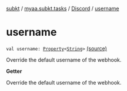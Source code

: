 [subkt](../../index.md) / [myaa.subkt.tasks](../index.md) / [Discord](index.md) / [username](./username.md)

# username

`val username: `[`Property`](https://docs.gradle.org/current/javadoc/org/gradle/api/provider/Property.html)`<`[`String`](https://kotlinlang.org/api/latest/jvm/stdlib/kotlin/-string/index.html)`>` [(source)](https://github.com/Myaamori/SubKt/blob/0.1.10/src/main/kotlin/myaa/subkt/tasks/discordtask.kt#L419)

Override the default username of the webhook.

**Getter**

Override the default username of the webhook.

